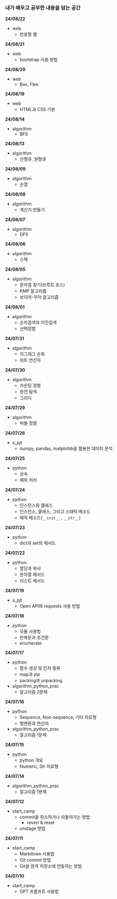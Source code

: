 ### 내가 배우고 공부한 내용을 담는 공간

**24/08/22**
- web
  - 반응형 웹

**24/08/21**
- web
  - bootstrap 사용 방법

**24/08/20**
- web
  - Box, Flex

**24/08/19**
- web
  - HTML과 CSS 기본

**24/08/14**
- algorithm
  - BFS

**24/08/13**
- algorithm
  - 선형큐, 원형큐

**24/08/09**
- algorithm
  - 순열

**24/08/08**
- algorithm
  - 계산기 만들기

**24/08/07**
- algorithm
  - DFS

**24/08/06**
- algorithm
  - 스택

**24/08/05**
- algorithm
  - 문자열 찾기(브루트 포스)
  - KMP 알고리즘
  - 보이어-무어 알고리즘

**24/08/01**
- algorithm
  - 순차검색과 이진검색
  - 선택정렬

**24/07/31**
- algorithm
  - 지그재그 순회
  - 비트 연산자

**24/07/30**
- algorithm
  - 카운팅 정렬
  - 완전 탐색
  - 그리디

**24/07/29**
- algorithm
  - 버블 정렬

**24/07/26**
- s_pjt
  - numpy, pandas, matplotlib을 활용한 데이터 분석

**24/07/25**
- python
  - 상속
  - 예외 처리

**24/07/24**
- python
  - 인스턴스와 클래스
  - 인스턴스, 클래스, 그리고 스태틱 메소드
  - 매직 메소드(`__init__` , `__str__`)

**24/07/23**
- python
  - dict과 set의 메서드

**24/07/22**
- python
  - 할당과 복사
  - 문자열 메서드
  - 리스트 메서드

**24/07/19**
- s_pjt
  - Open API와 requests 사용 방법

**24/07/18**
- python
  - 모듈 사용법
  - 반복문과 조건문
  - enumerate

**24/07/17**
- python
  - 함수 생성 및 인자 종류
  - map과 zip
  - packing과 unpacking
- algorithm_python_prac
  - 알고리즘 2문제
  
**24/07/16**
- python
  - Sequence, Non-sequence, 기타 자료형
  - 형변환과 연산자
- algorithm_python_prac
  - 알고리즘 1문제

**24/07/15**
- python
  - python 개요
  - Numeric, Str 자료형

**24/07/14**
- algorithm_python_prac
  - 알고리즘 1문제

**24/07/12**
- start_camp
  - commit을 취소하거나 되돌아가는 방법
    - revert & reset
  - unstage 방법 

**24/07/11**
- start_camp
  - Markdown 사용법
  - Git commit 방법
  - Git을 원격 저장소에 연동하는 방법

**24/07/10**
- start_camp
  - GPT 프롬프트 사용법

